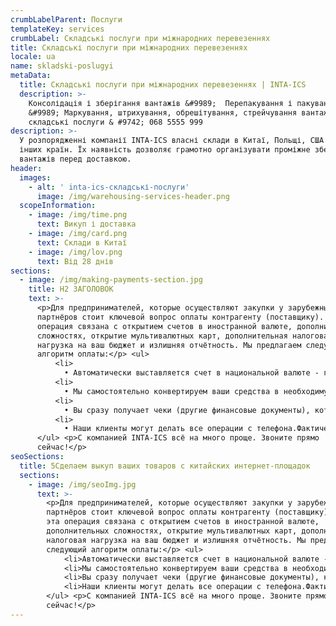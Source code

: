 ```yaml
---
crumbLabelParent: Послуги
templateKey: services
crumbLabel: Складські послуги при міжнародних перевезеннях
title: Складські послуги при міжнародних перевезеннях
locale: ua
name: skladski-poslugyi
metaData:
  title: Складські послуги при міжнародних перевезеннях | INTA-ICS
  description: >-
    Консолідація і зберігання вантажів &#9989;  Перепакування і пакування товару
    &#9989; Маркування, штрихування, обрешітування, стрейчування вантажів ➨ Всі 
    складські послуги & #9742; 068 5555 999
description: >-
  У розпорядженні компанії INTA-ICS власні склади в Китаї, Польщі, США та ряді
  інших країн. Їх наявність дозволяє грамотно організувати проміжне зберігання
  вантажів перед доставкою.
header:
  images:
    - alt: ' inta-ics-складські-послуги'
      image: /img/warehousing-services-header.png
  scopeInformation:
    - image: /img/time.png
      text: Викуп і доставка
    - image: /img/card.png
      text: Склади в Китаї
    - image: /img/lov.png
      text: Від 28 днів
sections:
  - image: /img/making-payments-section.jpg
    title: Н2 ЗАГОЛОВОК
    text: >-
      <p>Для предпринимателей, которые осуществляют закупки у зарубежных
      партнёров стоит ключевой вопрос оплаты контрагенту (поставщику). Часто эта
      операция связана с открытием счетов в иностранной валюте, дополнительных
      сложностях, открытие мультивалютных карт, дополнительная налоговая
      нагрузка на ваш бюджет и излишняя отчётность. Мы предлагаем следующий
      алгоритм оплаты:</p> <ul>
          <li>
            • Автоматически выставляется счет в национальной валюте - гривнах. По факту вы покупаете товар в гривнах.</li>
          <li>
            • Мы самостоятельно конвертируем ваши средства в необходимую валюту поставщика по выгодному курсу и оплачиваем ваш заказ.</li>
          <li>
            • Вы сразу получает чеки (другие финансовые документы), которые подтверждают факт оплаты.</li>
          <li>
            • Наши клиенты могут делать все операции с телефона.Фактически, наша компания выполняет работу, связанную с обслуживанием валютных счетов. При этом вы всегда знаете оптовую стоимость товара в нашей национальной валюте.</li>
      </ul> <p>С компанией INTA-ICS всё на много проще. Звоните прямо
      сейчас!</p>
seoSections:
  title: 5Сделаем выкуп ваших товаров с китайских интернет-площадок
  sections:
    - image: /img/seoImg.jpg
      text: >-
        <p>Для предпринимателей, которые осуществляют закупки у зарубежных
        партнёров стоит ключевой вопрос оплаты контрагенту (поставщику). Часто
        эта операция связана с открытием счетов в иностранной валюте,
        дополнительных сложностях, открытие мультивалютных карт, дополнительная
        налоговая нагрузка на ваш бюджет и излишняя отчётность. Мы предлагаем
        следующий алгоритм оплаты:</p> <ul>
            <li>Автоматически выставляется счет в национальной валюте - гривнах. По факту вы покупаете товар в гривнах.</li>
            <li>Мы самостоятельно конвертируем ваши средства в необходимую валюту поставщика по выгодному курсу и оплачиваем ваш заказ.</li>
            <li>Вы сразу получает чеки (другие финансовые документы), которые подтверждают факт оплаты.</li>
            <li>Наши клиенты могут делать все операции с телефона.Фактически, наша компания выполняет работу, связанную с обслуживанием валютных счетов. При этом вы всегда знаете оптовую стоимость товара в нашей национальной валюте.</li>
        </ul> <p>С компанией INTA-ICS всё на много проще. Звоните прямо
        сейчас!</p>
---
```


